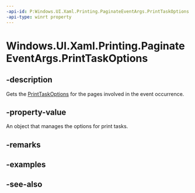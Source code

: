 ```yaml
---
-api-id: P:Windows.UI.Xaml.Printing.PaginateEventArgs.PrintTaskOptions
-api-type: winrt property
---
```


<!-- Property syntax
public Windows.Graphics.Printing.PrintTaskOptions PrintTaskOptions { get; }
-->

# Windows.UI.Xaml.Printing.PaginateEventArgs.PrintTaskOptions

## -description
Gets the [PrintTaskOptions](../windows.graphics.printing/printtaskoptions.md) for the pages involved in the event occurrence.



## -property-value
An object that manages the options for print tasks.

## -remarks

## -examples

## -see-also
